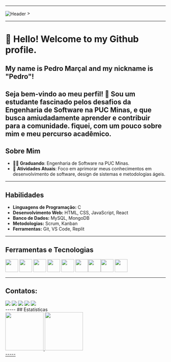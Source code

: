 

<!--- Olá, esse é meu readme, fique à vontade para utilizá-lo como quiser! -->

-----



<img align="center" alt="Header" src="https://github.com/joaopauloaramuni/joaopauloaramuni/blob/main/img/header_aramuni.png?raw=true"/> >


-----
# 👋 Hello! Welcome to my Github profile.
## My name is Pedro Marçal and my nickname is "Pedro"!


Seja bem-vindo ao meu perfil! 👋 Sou um estudante fascinado pelos desafios da Engenharia de Software na PUC Minas, e que busca amiudadamente aprender e contribuir para a comunidade. fiquei, com um pouco sobre mim e meu percurso acadêmico.
-----
## Sobre Mim

- 👨‍🎓 **Graduando**: Engenharia de Software na PUC Minas.
- 🌱 **Atividades Atuais**: Foco em aprimorar meus conhecimentos em desenvolvimento de software, design de sistemas e metodologias ágeis.
-----
## Habilidades

- **Linguagens de Programação:** C
- **Desenvolvimento Web:** HTML, CSS, JavaScript, React
- **Banco de Dados:** MySQL, MongoDB
- **Metodologias:** Scrum, Kanban
- **Ferramentas:** Git, VS Code, Replit
-----

## Ferramentas e Tecnologias

<img loading="lazy" src="https://github.com/mariaoliveira27/mariaoliveira27/assets/161609445/9bd74ec6-24db-4c40-b2b4-fb89033f0039" width="40" height="40"/>  <img src="https://github.com/mariaoliveira27/mariaoliveira27/assets/161609445/f2df1111-11a9-4e3e-b3e4-6b578dc3a1c8" width="40" height="40"/>  <img src="https://github.com/mariaoliveira27/mariaoliveira27/assets/161609445/0e92a60b-953b-48f4-9a86-0bb51a52667b" width="40" height="40" /> <img src="https://github.com/mariaoliveira27/mariaoliveira27/assets/161609445/35e24d20-a1e4-4486-bacf-c904da4f14c6"  width="40" height="40" /> <img src="https://github.com/mariaoliveira27/mariaoliveira27/assets/161609445/88ac7d7b-d0f9-46d6-8fce-13125d0506af"  width="40" height="40"/> <img src="https://github.com/mariaoliveira27/mariaoliveira27/assets/161609445/df39a846-4b91-4152-98ba-edacdcef62c4"  width="40" height="40" /><img src="https://github.com/mariaoliveira27/mariaoliveira27/assets/161609445/2c1acbd3-c55f-471c-8f1f-6395de2515c1"  width="40" height="40" /><img src="https://cdn.jsdelivr.net/gh/devicons/devicon@latest/icons/bootstrap/bootstrap-original-wordmark.svg" width="40" height="40" />  <img src="https://github.com/mariaoliveira27/mariaoliveira27/assets/161609445/56d63c1f-270c-4ad5-a4f6-5cf171602f40" width="40" height="40" />
          
                    
-----
## Contatos:

<div>
<a href="https://www.youtube.com/PedroMarcalgamese" target="_blank"><img loading="lazy" src="https://img.shields.io/badge/YouTube-FF0000?style=for-the-badge&logo=youtube&logoColor=white" target="_blank"></a>
<a href="https://www.instagram.com/marcalzin/.?igsh=MTM3cjR5OXBydjY5Ng==" target="_blank"><img loading="lazy" src="https://img.shields.io/badge/-Instagram-%23E4405F?style=for-the-badge&logo=instagram&logoColor=white" target="_blank"></a>
<a href="https://www.twitch.tv/netroxxp" target="_blank"><img loading="lazy" src="https://img.shields.io/badge/Twitch-9146FF?style=for-the-badge&logo=twitch&logoColor=white" target="_blank"></a>
<a href = "mailto:Pedromarcal4@gmail.com"><img loading="lazy" src="https://img.shields.io/badge/Gmail-D14836?style=for-the-badge&logo=gmail&logoColor=white" target="_blank"></a>
<a href="https://www.linkedin.com/in/pedro-ballesteros-4b342b246/" target="_blank"><img loading="lazy" src="https://img.shields.io/badge/-LinkedIn-%230077B5?style=for-the-badge&logo=linkedin&logoColor=white" target="_blank"></a>
</div>  
-----
## Estatísticas

<div>
<a href="https://github.com/Netroxx">
<img loading="lazy" height="120em" src="https://github-readme-stats.vercel.app/api/top-langs/?username=Netroxx&layout=compact&langs_count=7&theme=dracula"/>
<img loading="lazy" height="120em" src="https://github-readme-stats.vercel.app/api?username=Netroxx&show_icons=true&theme=dracula&include_all_commits=true&count_private=true"/>
</div>
-----
